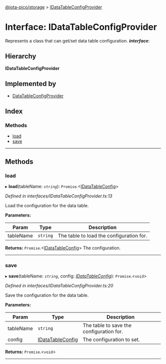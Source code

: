 [@iota-pico/storage](../README.md) > [IDataTableConfigProvider](../interfaces/idatatableconfigprovider.md)

# Interface: IDataTableConfigProvider

Represents a class that can get/set data table configuration.
*__interface__*: 

## Hierarchy

**IDataTableConfigProvider**

## Implemented by

* [DataTableConfigProvider](../classes/datatableconfigprovider.md)

## Index

### Methods

* [load](idatatableconfigprovider.md#load)
* [save](idatatableconfigprovider.md#save)

---

## Methods

<a id="load"></a>

###  load

▸ **load**(tableName: *`string`*): `Promise`.<[IDataTableConfig](idatatableconfig.md)>

*Defined in interfaces/IDataTableConfigProvider.ts:13*

Load the configuration for the data table.

**Parameters:**

| Param | Type | Description |
| ------ | ------ | ------ |
| tableName | `string`   |  The table to load the configuration for. |

**Returns:** `Promise`.<[IDataTableConfig](idatatableconfig.md)>
The configuration.

___

<a id="save"></a>

###  save

▸ **save**(tableName: *`string`*, config: *[IDataTableConfig](idatatableconfig.md)*): `Promise`.<`void`>

*Defined in interfaces/IDataTableConfigProvider.ts:20*

Save the configuration for the data table.

**Parameters:**

| Param | Type | Description |
| ------ | ------ | ------ |
| tableName | `string`   |  The table to save the configuration for. |
| config | [IDataTableConfig](idatatableconfig.md)   |  The configuration to set. |

**Returns:** `Promise`.<`void`>

___


